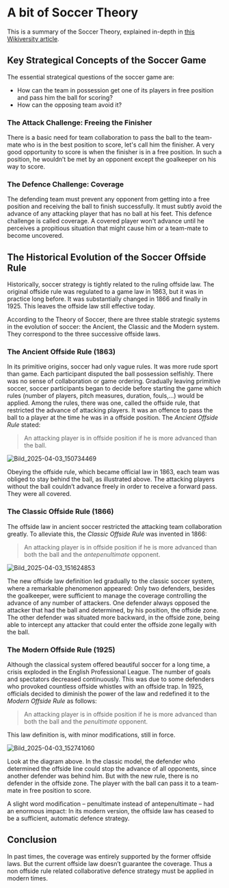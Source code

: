 # A bit of Soccer Theory
This is a summary of the Soccer Theory, explained in-depth in [this Wikiversity article](https://en.wikiversity.org/wiki/The_Theory_of_Soccer).
## Key Strategical Concepts of the Soccer Game
The essential strategical questions of the soccer game are:
* How can the team in possession get one of its players in free position and pass him the ball for scoring?
* How can the opposing team avoid it?
### The Attack Challenge: Freeing the Finisher
There is a basic need for team collaboration to pass the ball to the team-mate who is in the best position to score, let's call him the finisher. 
A very good opportunity to score is when the finisher is in a free position. 
In such a position, he wouldn’t be met by an opponent except the goalkeeper on his way to score. 
### The Defence Challenge: Coverage
The defending team must prevent any opponent from getting into a free position and receiving the ball to finish successfully. 
It must subtly avoid the advance of any attacking player that has no ball at his feet. 
This defence challenge is called coverage.
A covered player won't advance until he perceives a propitious situation that might cause him or a team-mate to become uncovered.
## The Historical Evolution of the Soccer Offside Rule
Historically, soccer strategy is tightly related to the ruling offside law. 
The original offside rule was regulated to a game law in 1863, but it was in practice long before. 
It was substantially changed in 1866 and finally in 1925. This leaves the offside law still effective today.

According to the Theory of Soccer, there are three stable strategic systems in the evolution of soccer: the Ancient, the Classic and the Modern system.
They correspond to the three successive offside laws.

### The Ancient Offside Rule (1863)
In its primitive origins, soccer had only vague rules. 
It was more rude sport than game. Each participant disputed the ball possession selfishly. 
There was no sense of collaboration or game ordering.
Gradually leaving primitive soccer, soccer participants began to decide before starting the game which rules (number of players, pitch measures, duration, fouls,...) would be applied. 
Among the rules, there was one, called the offside rule, that restricted the advance of attacking players. 
It was an offence to pass the ball to a player at the time he was in a offside position. The *Ancient Offside Rule* stated:
> An attacking player is in offside position if he is more advanced than the ball.

![Bild_2025-04-03_150734469](https://github.com/user-attachments/assets/220dbfc7-20b0-4ef3-993d-7876790db88c)

Obeying the offside rule, which became official law in 1863, each team was obliged to stay behind the ball, as illustrated above. 
The attacking players without the ball couldn’t advance freely in order to receive a forward pass.
They were all covered.
### The Classic Offside Rule (1866)
The offside law in ancient soccer restricted the attacking team collaboration greatly. 
To alleviate this, the *Classic Offside Rule* was invented in 1866:
> An attacking player is in offside position if he is more advanced than both the ball and the *antepenultimate* opponent.

![Bild_2025-04-03_151624853](https://github.com/user-attachments/assets/1a40c982-8d77-45e6-9384-d81030f0d98c)

The new offside law definition led gradually to the classic soccer system, where a remarkable phenomenon appeared: 
Only two defenders, besides the goalkeeper, were sufficient to manage the coverage controlling the advance of any number of attackers. 
One defender always opposed the attacker that had the ball and determined, by his position, the offside zone. 
The other defender was situated more backward, in the offside zone, being able to intercept any attacker that could enter the offside zone legally with the ball.

### The Modern Offside Rule (1925)
Although the classical system offered beautiful soccer for a long time, a crisis exploded in the English Professional League.
The number of goals and spectators decreased continuously. 
This was due to some defenders who provoked countless offside whistles with an offside trap. 
In 1925, officials decided to diminish the power of the law and redefined it to the *Modern Offside Rule* as follows:
> An attacking player is in offside position if he is more advanced than both the ball and the *penultimate* opponent.

This law definition is, with minor modifications, still in force.

![Bild_2025-04-03_152741060](https://github.com/user-attachments/assets/b47ab7ae-67fb-4ca9-9ee3-ba4716e5c9e4)

Look at the diagram above. 
In the classic model, the defender who determined the offside line could stop the advance of all opponents, since another defender was behind him.
But with the new rule, there is no defender in the offside zone.
The player with the ball can pass it to a team-mate in free position to score.

A slight word modification – penultimate instead of antepenultimate – had an enormous impact: In its modern version, the offside law has ceased to be a sufficient, automatic defence strategy.

## Conclusion
In past times, the coverage was entirely supported by the former offside laws. 
But the current offside law doesn’t guarantee the coverage.
Thus a non offside rule related collaborative defence strategy must be applied in modern times.
